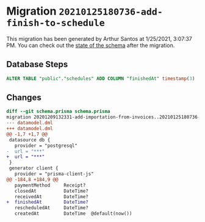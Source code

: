 # Migration `20210125180736-add-finish-to-schedule`

This migration has been generated by Arthur Santos at 1/25/2021, 3:07:37 PM.
You can check out the [state of the schema](./schema.prisma) after the migration.

## Database Steps

```sql
ALTER TABLE "public"."schedules" ADD COLUMN "finishedAt" timestamp(3)   
```

## Changes

```diff
diff --git schema.prisma schema.prisma
migration 20201209132331-add-importation-from-invoices..20210125180736-add-finish-to-schedule
--- datamodel.dml
+++ datamodel.dml
@@ -1,7 +1,7 @@
 datasource db {
   provider = "postgresql"
-  url = "***"
+  url = "***"
 }
 generator client {
   provider = "prisma-client-js"
@@ -184,8 +184,9 @@
   paymentMethod     Receipt?
   closedAt          DateTime?
   receivedAt        DateTime?
+  finishedAt        DateTime?
   rescheduledAt     DateTime?
   createdAt         DateTime  @default(now())
```



